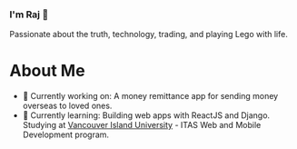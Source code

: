### I'm Raj 👋

Passionate about the truth, technology, trading, and playing Lego with life.

# About Me

- 🔭 Currently working on: A money remittance app for sending money overseas to loved ones.
- 🌱 Currently learning: Building web apps with ReactJS and Django. Studying at [Vancouver Island University](https://www.viu.ca/programs/trades-applied-technology/information-technology-and-applied-systems-systems) - ITAS Web and Mobile Development program.
